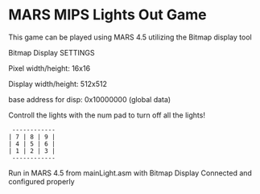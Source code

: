 # MARS MIPS Lights Out Game

This game can be played using MARS 4.5 utilizing the Bitmap display tool


Bitmap Display SETTINGS

Pixel width/height: 16x16

Display width/height: 512x512

base address for disp: 0x10000000 (global data)



Controll the lights with the num pad to turn off all the lights!
 	
	 ------------
	| 7 | 8 | 9 |
  	| 4 | 5 | 6 |
 	| 1 | 2 | 3 |
 	 ------------

Run in MARS 4.5 from mainLight.asm with Bitmap Display Connected and configured properly
